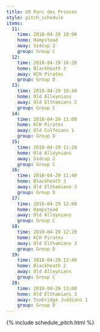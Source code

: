 ```yaml
---
title: U9 Parc des Princes
style: pitch_schedule
items:
  11:
    time: 2018-04-29 10:00
    home: Hampstead
    away: Sidcup 2
    group: Group C
  12:
    time: 2018-04-29 10:20
    home: Blackheath 3
    away: KCH Pirates
    group: Group D
  13:
    time: 2018-04-29 10:40
    home: Old Alleynians
    away: Old Elthamians 2
    group: Group C
  14:
    time: 2018-04-29 11:00
    home: KCH Pirates
    away: Old Colfeians 1
    group: Group D
  15:
    time: 2018-04-29 11:20
    home: Old Alleynians
    away: Sidcup 2
    group: Group C
  16:
    time: 2018-04-29 11:40
    home: Blackheath 3
    away: Old Elthamians 3
    group: Group D
  17:
    time: 2018-04-29 12:00
    home: Hampstead
    away: Old Alleynians
    group: Group C
  18:
    time: 2018-04-29 12:20
    home: KCH Pirates
    away: Old Elthamians 3
    group: Group D
  19:
    time: 2018-04-29 12:40
    home: Blackheath 2
    away: Old Alleynians
    group: Group C
  20:
    time: 2018-04-29 13:00
    home: Old Elthamians 3
    away: Tonbridge Juddians 1
    group: Group D
---
```


{% include schedule_pitch.html %}
